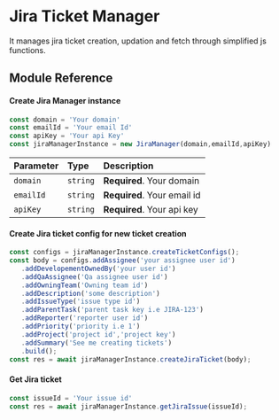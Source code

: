 
# Jira Ticket Manager

It manages jira ticket creation, updation and fetch through simplified js functions.




 


## Module Reference

#### Create Jira Manager instance

```javascript
const domain = 'Your domain'
const emailId = 'Your email Id'
const apiKey = 'Your api Key'
const jiraManagerInstance = new JiraManager(domain,emailId,apiKey)
```

| Parameter | Type     | Description                |
| :-------- | :------- | :------------------------- |
| `domain` | `string` | **Required**. Your domain |
| `emailId` | `string` | **Required**. Your email id |
| `apiKey` | `string` | **Required**. Your api key |

#### Create Jira ticket config for new ticket creation

```javascript
const configs = jiraManagerInstance.createTicketConfigs();
const body = configs.addAssignee('your assignee user id')
   .addDevelopementOwnedBy('your user id')
   .addQaAssignee('Qa assignee user id')
   .addOwningTeam('Owning team id')
   .addDescription('some description')
   .addIssueType('issue type id')
   .addParentTask('parent task key i.e JIRA-123')
   .addReporter('reporter user id')
   .addPriority('priority i.e 1')
   .addProject('project id','project key')
   .addSummary('See me creating tickets')
   .build();
const res = await jiraManagerInstance.createJiraTicket(body);
```


#### Get Jira ticket

```javascript
const issueId = 'Your issue id'
const res = await jiraManagerInstance.getJiraIssue(issueId);
```

